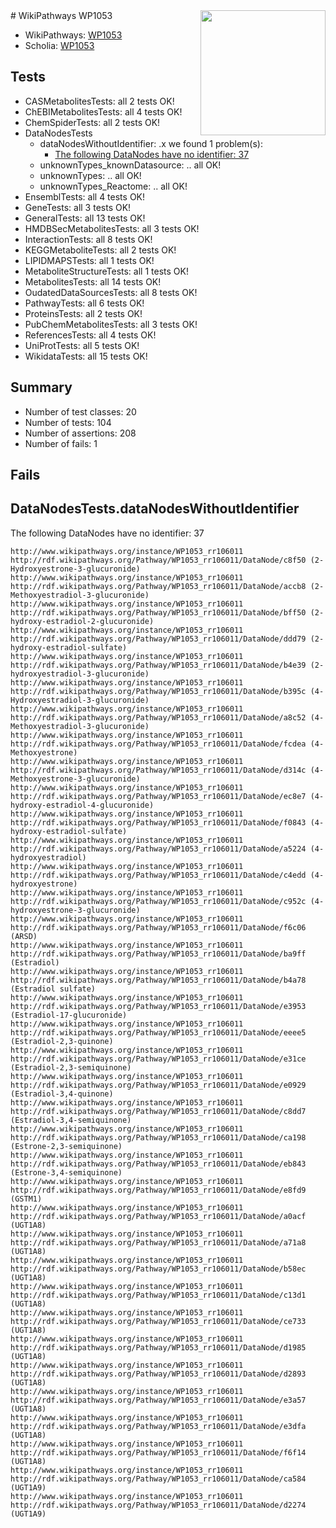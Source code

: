 <img style="float: right; width: 200px" src="https://upload.wikimedia.org/wikipedia/commons/thumb/8/83/Wplogo_with_text_500.png/640px-Wplogo_with_text_500.png" />
# WikiPathways WP1053

* WikiPathways: [WP1053](https://new.wikipathways.org/pathways/WP1053)
* Scholia: [WP1053](https://scholia.toolforge.org/wikipathways/WP1053)
## Tests
* CASMetabolitesTests: all 2 tests OK!
* ChEBIMetabolitesTests: all 4 tests OK!
* ChemSpiderTests: all 2 tests OK!
* DataNodesTests
    * dataNodesWithoutIdentifier: .x we found 1 problem(s):
        * [The following DataNodes have no identifier: 37](#8792c4d5)
    * unknownTypes_knownDatasource: .. all OK!
    * unknownTypes: .. all OK!
    * unknownTypes_Reactome: .. all OK!
* EnsemblTests: all 4 tests OK!
* GeneTests: all 3 tests OK!
* GeneralTests: all 13 tests OK!
* HMDBSecMetabolitesTests: all 3 tests OK!
* InteractionTests: all 8 tests OK!
* KEGGMetaboliteTests: all 2 tests OK!
* LIPIDMAPSTests: all 1 tests OK!
* MetaboliteStructureTests: all 1 tests OK!
* MetabolitesTests: all 14 tests OK!
* OudatedDataSourcesTests: all 8 tests OK!
* PathwayTests: all 6 tests OK!
* ProteinsTests: all 2 tests OK!
* PubChemMetabolitesTests: all 3 tests OK!
* ReferencesTests: all 4 tests OK!
* UniProtTests: all 5 tests OK!
* WikidataTests: all 15 tests OK!


## Summary

* Number of test classes: 20
* Number of tests: 104
* Number of assertions: 208
* Number of fails: 1

## Fails

<a name="8792c4d5" />

## DataNodesTests.dataNodesWithoutIdentifier

The following DataNodes have no identifier: 37
```
http://www.wikipathways.org/instance/WP1053_rr106011 http://rdf.wikipathways.org/Pathway/WP1053_rr106011/DataNode/c8f50 (2-Hydroxyestrone-3-glucuronide)
http://www.wikipathways.org/instance/WP1053_rr106011 http://rdf.wikipathways.org/Pathway/WP1053_rr106011/DataNode/accb8 (2-Methoxyestradiol-3-glucuronide)
http://www.wikipathways.org/instance/WP1053_rr106011 http://rdf.wikipathways.org/Pathway/WP1053_rr106011/DataNode/bff50 (2-hydroxy-estradiol-2-glucuronide)
http://www.wikipathways.org/instance/WP1053_rr106011 http://rdf.wikipathways.org/Pathway/WP1053_rr106011/DataNode/ddd79 (2-hydroxy-estradiol-sulfate)
http://www.wikipathways.org/instance/WP1053_rr106011 http://rdf.wikipathways.org/Pathway/WP1053_rr106011/DataNode/b4e39 (2-hydroxyestradiol-3-glucuronide)
http://www.wikipathways.org/instance/WP1053_rr106011 http://rdf.wikipathways.org/Pathway/WP1053_rr106011/DataNode/b395c (4-Hydroxyestradiol-3-glucuronide)
http://www.wikipathways.org/instance/WP1053_rr106011 http://rdf.wikipathways.org/Pathway/WP1053_rr106011/DataNode/a8c52 (4-Methoxyestradiol-3-glucuronide)
http://www.wikipathways.org/instance/WP1053_rr106011 http://rdf.wikipathways.org/Pathway/WP1053_rr106011/DataNode/fcdea (4-Methoxyestrone)
http://www.wikipathways.org/instance/WP1053_rr106011 http://rdf.wikipathways.org/Pathway/WP1053_rr106011/DataNode/d314c (4-Methoxyestrone-3-glucuronide)
http://www.wikipathways.org/instance/WP1053_rr106011 http://rdf.wikipathways.org/Pathway/WP1053_rr106011/DataNode/ec8e7 (4-hydroxy-estradiol-4-glucuronide)
http://www.wikipathways.org/instance/WP1053_rr106011 http://rdf.wikipathways.org/Pathway/WP1053_rr106011/DataNode/f0843 (4-hydroxy-estradiol-sulfate)
http://www.wikipathways.org/instance/WP1053_rr106011 http://rdf.wikipathways.org/Pathway/WP1053_rr106011/DataNode/a5224 (4-hydroxyestradiol)
http://www.wikipathways.org/instance/WP1053_rr106011 http://rdf.wikipathways.org/Pathway/WP1053_rr106011/DataNode/c4edd (4-hydroxyestrone)
http://www.wikipathways.org/instance/WP1053_rr106011 http://rdf.wikipathways.org/Pathway/WP1053_rr106011/DataNode/c952c (4-hydroxyestrone-3-glucuronide)
http://www.wikipathways.org/instance/WP1053_rr106011 http://rdf.wikipathways.org/Pathway/WP1053_rr106011/DataNode/f6c06 (ARSD)
http://www.wikipathways.org/instance/WP1053_rr106011 http://rdf.wikipathways.org/Pathway/WP1053_rr106011/DataNode/ba9ff (Estradiol)
http://www.wikipathways.org/instance/WP1053_rr106011 http://rdf.wikipathways.org/Pathway/WP1053_rr106011/DataNode/b4a78 (Estradiol sulfate)
http://www.wikipathways.org/instance/WP1053_rr106011 http://rdf.wikipathways.org/Pathway/WP1053_rr106011/DataNode/e3953 (Estradiol-17-glucuronide)
http://www.wikipathways.org/instance/WP1053_rr106011 http://rdf.wikipathways.org/Pathway/WP1053_rr106011/DataNode/eeee5 (Estradiol-2,3-quinone)
http://www.wikipathways.org/instance/WP1053_rr106011 http://rdf.wikipathways.org/Pathway/WP1053_rr106011/DataNode/e31ce (Estradiol-2,3-semiquinone)
http://www.wikipathways.org/instance/WP1053_rr106011 http://rdf.wikipathways.org/Pathway/WP1053_rr106011/DataNode/e0929 (Estradiol-3,4-quinone)
http://www.wikipathways.org/instance/WP1053_rr106011 http://rdf.wikipathways.org/Pathway/WP1053_rr106011/DataNode/c8dd7 (Estradiol-3,4-semiquinone)
http://www.wikipathways.org/instance/WP1053_rr106011 http://rdf.wikipathways.org/Pathway/WP1053_rr106011/DataNode/ca198 (Estrone-2,3-semiquinone)
http://www.wikipathways.org/instance/WP1053_rr106011 http://rdf.wikipathways.org/Pathway/WP1053_rr106011/DataNode/eb843 (Estrone-3,4-semiquinone)
http://www.wikipathways.org/instance/WP1053_rr106011 http://rdf.wikipathways.org/Pathway/WP1053_rr106011/DataNode/e8fd9 (GSTM1)
http://www.wikipathways.org/instance/WP1053_rr106011 http://rdf.wikipathways.org/Pathway/WP1053_rr106011/DataNode/a0acf (UGT1A8)
http://www.wikipathways.org/instance/WP1053_rr106011 http://rdf.wikipathways.org/Pathway/WP1053_rr106011/DataNode/a71a8 (UGT1A8)
http://www.wikipathways.org/instance/WP1053_rr106011 http://rdf.wikipathways.org/Pathway/WP1053_rr106011/DataNode/b58ec (UGT1A8)
http://www.wikipathways.org/instance/WP1053_rr106011 http://rdf.wikipathways.org/Pathway/WP1053_rr106011/DataNode/c13d1 (UGT1A8)
http://www.wikipathways.org/instance/WP1053_rr106011 http://rdf.wikipathways.org/Pathway/WP1053_rr106011/DataNode/ce733 (UGT1A8)
http://www.wikipathways.org/instance/WP1053_rr106011 http://rdf.wikipathways.org/Pathway/WP1053_rr106011/DataNode/d1985 (UGT1A8)
http://www.wikipathways.org/instance/WP1053_rr106011 http://rdf.wikipathways.org/Pathway/WP1053_rr106011/DataNode/d2893 (UGT1A8)
http://www.wikipathways.org/instance/WP1053_rr106011 http://rdf.wikipathways.org/Pathway/WP1053_rr106011/DataNode/e3a57 (UGT1A8)
http://www.wikipathways.org/instance/WP1053_rr106011 http://rdf.wikipathways.org/Pathway/WP1053_rr106011/DataNode/e3dfa (UGT1A8)
http://www.wikipathways.org/instance/WP1053_rr106011 http://rdf.wikipathways.org/Pathway/WP1053_rr106011/DataNode/f6f14 (UGT1A8)
http://www.wikipathways.org/instance/WP1053_rr106011 http://rdf.wikipathways.org/Pathway/WP1053_rr106011/DataNode/ca584 (UGT1A9)
http://www.wikipathways.org/instance/WP1053_rr106011 http://rdf.wikipathways.org/Pathway/WP1053_rr106011/DataNode/d2274 (UGT1A9)
```

